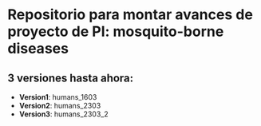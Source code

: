 # Repositorio para montar avances de proyecto de PI: mosquito-borne diseases

## 3 versiones hasta ahora:
- __Version1__: humans_1603
- __Version2__: humans_2303
- __Version3__: humans_2303_2
